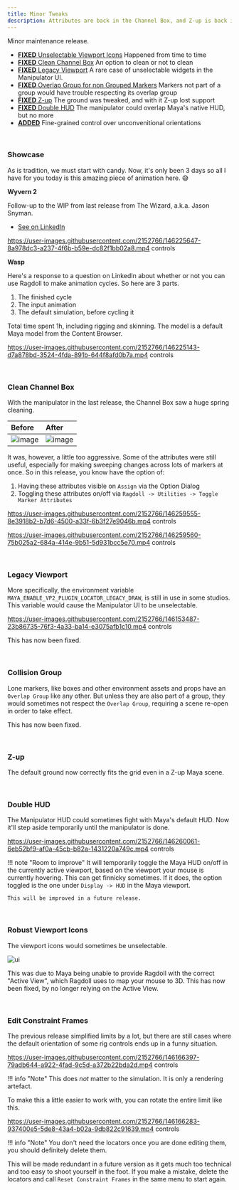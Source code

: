 ```yaml
---
title: Minor Tweaks
description: Attributes are back in the Channel Box, and Z-up is back in action
---
```


Minor maintenance release.

- [**FIXED** Unselectable Viewport Icons](#robust-viewport-icons) Happened from time to time
- [**FIXED** Clean Channel Box](#clean-channel-box) An option to clean or not to clean
- [**FIXED** Legacy Viewport](#legacy-viewport) A rare case of unselectable widgets in the Manipulator UI.
- [**FIXED** Overlap Group for non Grouped Markers](#collision-group) Markers not part of a group would have trouble respecting its overlap group
- [**FIXED** Z-up](#z-up) The ground was tweaked, and with it Z-up lost support
- [**FIXED** Double HUD](#double-hud) The manipulator could overlap Maya's native HUD, but no more
- [**ADDED**](#edit-constraint-frames) Fine-grained control over unconvenitional orientations

<br>

### Showcase

As is tradition, we must start with candy. Now, it's only been 3 days so all I have for you today is this amazing piece of animation here. 😅

**Wyvern 2**

Follow-up to the WIP from last release from The Wizard, a.k.a. Jason Snyman.

- [See on LinkedIn](https://www.linkedin.com/posts/jason-snyman-84711b1_maya-animation-simulation-activity-6876796400018051072-HZv5)

https://user-images.githubusercontent.com/2152766/146225647-8a978dc3-a237-4f6b-b59e-dc82f1bb02a8.mp4 controls

**Wasp**

Here's a response to a question on LinkedIn about whether or not you can use Ragdoll to make animation cycles. So here are 3 parts.

1. The finished cycle
2. The input animation
3. The default simulation, before cycling it

Total time spent 1h, including rigging and skinning. The model is a default Maya model from the Content Browser.

https://user-images.githubusercontent.com/2152766/146225143-d7a878bd-3524-4fda-891b-644f8afd0b7a.mp4 controls

<br>

### Clean Channel Box

With the manipulator in the last release, the Channel Box saw a huge spring cleaning.

| Before | After
|:-------|:-----
| ![image](https://user-images.githubusercontent.com/2152766/145183746-43dc99ab-bdf5-44b1-87d9-2cd548967cfd.png) | ![image](https://user-images.githubusercontent.com/2152766/145186788-2f6e6de5-f6f9-49a0-8048-e24ea09a03e3.png)

It was, however, a little too aggressive. Some of the attributes were still useful, especially for making sweeping changes across lots of markers at once. So in this release, you know have the option of:

1. Having these attributes visible on `Assign` via the Option Dialog
2. Toggling these attributes on/off via `Ragdoll -> Utilities -> Toggle Marker Attributes`


https://user-images.githubusercontent.com/2152766/146259555-8e3918b2-b7d6-4500-a33f-6b3f27e9046b.mp4 controls



https://user-images.githubusercontent.com/2152766/146259560-75b025a2-684a-414e-9b51-5d931bcc5e70.mp4 controls


<br>

### Legacy Viewport

More specifically, the environment variable `MAYA_ENABLE_VP2_PLUGIN_LOCATOR_LEGACY_DRAW`, is still in use in some studios. This variable would cause the Manipulator UI to be unselectable.

https://user-images.githubusercontent.com/2152766/146153487-23b86735-76f3-4a33-ba14-e3075afb1c10.mp4 controls

This has now been fixed.

<br>

### Collision Group

Lone markers, like boxes and other environment assets and props have an `Overlap Group` like any other. But unless they are also part of a group, they would sometimes not respect the `Overlap Group`, requiring a scene re-open in order to take effect.

This has now been fixed.

<br>

### Z-up

The default ground now correctly fits the grid even in a Z-up Maya scene.

<br>

### Double HUD

The Manipulator HUD could sometimes fight with Maya's default HUD. Now it'll step aside temporarily until the manipulator is done.

https://user-images.githubusercontent.com/2152766/146260061-6eb52bf9-af0a-45cb-b82a-1431220a749c.mp4 controls

!!! note "Room to improve"
    It will temporarily toggle the Maya HUD on/off in the currently active viewport, based on the viewport your mouse is currently hovering. This can get finnicky sometimes. If it does, the option toggled is the one under `Display -> HUD` in the Maya viewport.

    This will be improved in a future release.

<br>

### Robust Viewport Icons

The viewport icons would sometimes be unselectable.

![ui](https://user-images.githubusercontent.com/2152766/145959389-93393227-f1b8-4a3d-96f8-bc1fdfc85c72.gif)

This was due to Maya being unable to provide Ragdoll with the correct "Active View", which Ragdoll uses to map your mouse to 3D. This has now been fixed, by no longer relying on the Active View.

<br>

### Edit Constraint Frames

The previous release simplified limits by a lot, but there are still cases where the default orientation of some rig controls ends up in a funny situation.

https://user-images.githubusercontent.com/2152766/146166397-79adb644-a922-4fad-9c5d-a372b22bda2d.mp4 controls

!!! info "Note"
    This does *not* matter to the simulation. It is only a rendering artefact.

To make this a little easier to work with, you can rotate the entire limit like this.

https://user-images.githubusercontent.com/2152766/146166283-937400e5-5de8-43a4-b02a-9db822c91639.mp4 controls

!!! info "Note"
    You don't need the locators once you are done editing them, you should definitely delete them.

This will be made redundant in a future version as it gets much too technical and too easy to shoot yourself in the foot. If you make a mistake, delete the locators and call `Reset Constraint Frames` in the same menu to start again.
